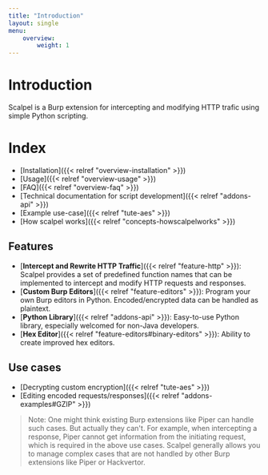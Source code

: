 ```yaml
---
title: "Introduction"
layout: single
menu:
    overview:
        weight: 1
---
```


# Introduction

Scalpel is a Burp extension for intercepting and modifying HTTP trafic using simple Python scripting.

# Index

-   [Installation]({{< relref "overview-installation" >}})
-   [Usage]({{< relref "overview-usage" >}})
-   [FAQ]({{< relref "overview-faq" >}})
-   [Technical documentation for script development]({{< relref "addons-api" >}})
-   [Example use-case]({{< relref "tute-aes" >}})
-   [How scalpel works]({{< relref "concepts-howscalpelworks" >}})

## Features

-   [**Intercept and Rewrite HTTP Traffic**]({{< relref "feature-http"  >}}): Scalpel provides a set of predefined function names that can be implemented to intercept and modify HTTP requests and responses.
-   [**Custom Burp Editors**]({{< relref "feature-editors" >}}): Program your own Burp editors in Python. Encoded/encrypted data can be handled as plaintext.
-   [**Python Library**]({{< relref "addons-api" >}}): Easy-to-use Python library, especially welcomed for non-Java developers.
-   [**Hex Editor**]({{< relref "feature-editors#binary-editors" >}}): Ability to create improved hex editors.


## Use cases

-   [Decrypting custom encryption]({{< relref "tute-aes" >}})
-   [Editing encoded requests/responses]({{< relref "addons-examples#GZIP" >}})

> Note: One might think existing Burp extensions like Piper can handle such cases. But actually they can't. For example, when intercepting a response, Piper cannot get information from the initiating request, which is required in the above use cases. Scalpel generally allows you to manage complex cases that are not handled by other Burp extensions like Piper or Hackvertor.
